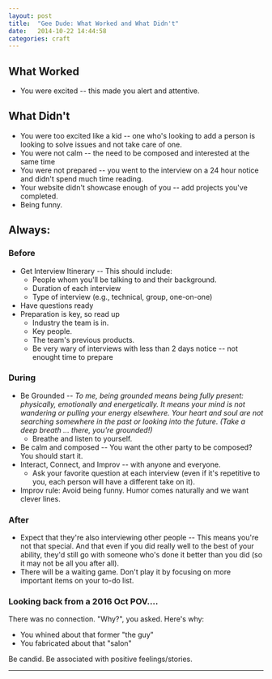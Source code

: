 ```yaml
---
layout: post
title:  "Gee Dude: What Worked and What Didn't"
date:   2014-10-22 14:44:58
categories: craft
---
```



## What Worked

* You were excited -- this made you alert and attentive.


## What Didn't

* You were too excited like a kid -- one who's looking to add a person is looking to
solve issues and not take care of one.
* You were not calm -- the need to be composed and interested at the same time
* You were not prepared -- you went to the interview on a 24 hour notice and didn't spend 
much time reading.
* Your website didn't showcase enough of you -- add projects you've completed.
* Being funny.


## Always:

### Before
* Get Interview Itinerary -- This should include:
  * People whom you'll be talking to and their background.
  * Duration of each interview
  * Type of interview (e.g., technical, group, one-on-one)
* Have questions ready
* Preparation is key, so read up
  * Industry the team is in.
  * Key people.
  * The team's previous products.
  * Be very wary of interviews with less than 2 days notice -- not enought time to prepare

### During
* Be Grounded -- *To me, being grounded means being fully present: physically, emotionally and energetically. It means your mind is not wandering or pulling your energy elsewhere. Your heart and soul are not searching somewhere in the past or looking into the future. (Take a deep breath ... there, you're grounded!)*
  * Breathe and listen to yourself.
* Be calm and composed  -- You want the other party to be composed? You should start it.
* Interact, Connect, and Improv -- with anyone and everyone.
  * Ask your favorite question at each interview (even if it's repetitive to you, each
  person will have a different take on it).
* Improv rule: Avoid being funny.  Humor comes naturally and we want clever lines.


### After
* Expect that they're also interviewing other people -- This means you're not that 
special.  And that even if you did really well to the best of your ability, they'd 
still go with someone who's done it better than you did (so it may not be all you after all).
* There will be a waiting game.  Don't play it by focusing on more important items on your to-do list.



### Looking back from a 2016 Oct POV....

There was no connection. "Why?", you asked. Here's why:

* You whined about that former "the guy"
* You fabricated about that "salon"

Be candid. Be associated with positive feelings/stories.




---



